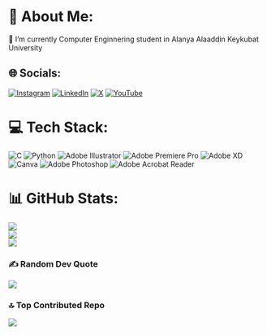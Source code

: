 # 💫 About Me:
🔭 I’m currently Computer Enginnering student in Alanya Alaaddin Keykubat University<br>


## 🌐 Socials:
[![Instagram](https://img.shields.io/badge/Instagram-%23E4405F.svg?logo=Instagram&logoColor=white)](https://instagram.com/kayafurkanipekci) [![LinkedIn](https://img.shields.io/badge/LinkedIn-%230077B5.svg?logo=linkedin&logoColor=white)](https://linkedin.com/in/kaya-furkan-ipekci-591672256) [![X](https://img.shields.io/badge/X-black.svg?logo=X&logoColor=white)](https://x.com/Kayafurkan60) [![YouTube](https://img.shields.io/badge/YouTube-%23FF0000.svg?logo=YouTube&logoColor=white)](https://youtube.com/@kayafurkanipekci) 

# 💻 Tech Stack:
![C](https://img.shields.io/badge/c-%2300599C.svg?style=for-the-badge&logo=c&logoColor=white) ![Python](https://img.shields.io/badge/python-3670A0?style=for-the-badge&logo=python&logoColor=ffdd54) ![Adobe Illustrator](https://img.shields.io/badge/adobe%20illustrator-%23FF9A00.svg?style=for-the-badge&logo=adobe%20illustrator&logoColor=white) ![Adobe Premiere Pro](https://img.shields.io/badge/Adobe%20Premiere%20Pro-9999FF.svg?style=for-the-badge&logo=Adobe%20Premiere%20Pro&logoColor=white) ![Adobe XD](https://img.shields.io/badge/Adobe%20XD-470137?style=for-the-badge&logo=Adobe%20XD&logoColor=#FF61F6) ![Canva](https://img.shields.io/badge/Canva-%2300C4CC.svg?style=for-the-badge&logo=Canva&logoColor=white) ![Adobe Photoshop](https://img.shields.io/badge/adobe%20photoshop-%2331A8FF.svg?style=for-the-badge&logo=adobe%20photoshop&logoColor=white) ![Adobe Acrobat Reader](https://img.shields.io/badge/Adobe%20Acrobat%20Reader-EC1C24.svg?style=for-the-badge&logo=Adobe%20Acrobat%20Reader&logoColor=white)
# 📊 GitHub Stats:
![](https://github-readme-stats.vercel.app/api?username=kayafurkanipekci&theme=dark&hide_border=false&include_all_commits=false&count_private=false)<br/>
![](https://github-readme-streak-stats.herokuapp.com/?user=kayafurkanipekci&theme=dark&hide_border=false)<br/>
![](https://github-readme-stats.vercel.app/api/top-langs/?username=kayafurkanipekci&theme=dark&hide_border=false&include_all_commits=false&count_private=false&layout=compact)

### ✍️ Random Dev Quote
![](https://quotes-github-readme.vercel.app/api?type=horizontal&theme=radical)

### 🔝 Top Contributed Repo
![](https://github-contributor-stats.vercel.app/api?username=kayafurkanipekci&limit=5&theme=dark&combine_all_yearly_contributions=true)

<!-- Proudly created with GPRM ( https://gprm.itsvg.in ) -->
